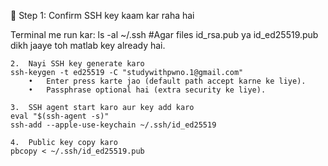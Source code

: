 🔹 Step 1: Confirm SSH key kaam kar raha hai

Terminal me run kar:
ls -al ~/.ssh  #Agar files id_rsa.pub ya id_ed25519.pub dikh jaaye toh matlab key already hai.

	2.	Nayi SSH key generate karo
    ssh-keygen -t ed25519 -C "studywithpwno.1@gmail.com"
    	•	Enter press karte jao (default path accept karne ke liye).
	    •	Passphrase optional hai (extra security ke liye).

    3.	SSH agent start karo aur key add karo
    eval "$(ssh-agent -s)"
    ssh-add --apple-use-keychain ~/.ssh/id_ed25519

    4.	Public key copy karo
    pbcopy < ~/.ssh/id_ed25519.pub